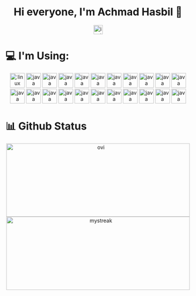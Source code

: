 <h1 align="center">Hi everyone, I'm Achmad Hasbil 👋</h1>
<div align="center">
  </a>
  <a href="https://instagram.com/achmad.hasbil" target="_blank">
    <img src="https://img.shields.io/static/v1?message=Instagram&logo=instagram&label=&color=E4405F&logoColor=white&labelColor=&style=for-the-badge" height="25" alt="instagram logo"  />
  </a>
</div>


<!--
**rawhx/rawhx** is a ✨ _special_ ✨ repository because its `README.md` (this file) appears on your GitHub profile.

Here are some ideas to get you started:

- 🔭 I’m currently working on ...
- 🌱 I’m currently learning ...
- 👯 I’m looking to collaborate on ...
- 🤔 I’m looking for help with ...
- 💬 Ask me about ...
- 📫 How to reach me: ...
- 😄 Pronouns: ...
- ⚡ Fun fact: ...
-->

# 💻 I'm Using:
<div align="center">
  <img src="https://skillicons.dev/icons?i=go" height="40" alt="linux logo"  />
  <img src="https://skillicons.dev/icons?i=js" height="40" alt="java logo"  />
  <img src="https://skillicons.dev/icons?i=jquery" height="40" alt="java logo"  />
  <img src="https://skillicons.dev/icons?i=mysql" height="40" alt="java logo"  />
  <img src="https://skillicons.dev/icons?i=nextjs" height="40" alt="java logo"  />
  <img src="https://skillicons.dev/icons?i=nodejs" height="40" alt="java logo"  />
  <img src="https://skillicons.dev/icons?i=npm" height="40" alt="java logo"  />
  <img src="https://skillicons.dev/icons?i=php" height="40" alt="java logo"  />
  <img src="https://skillicons.dev/icons?i=postman" height="40" alt="java logo"  />
  <img src="https://skillicons.dev/icons?i=react" height="40" alt="java logo"  />
  <img src="https://skillicons.dev/icons?i=tailwind" height="40" alt="java logo"  />
  <img src="https://skillicons.dev/icons?i=bootstrap" height="40" alt="java logo"  />
  <img src="https://skillicons.dev/icons?i=ts" height="40" alt="java logo"  />
  <img src="https://skillicons.dev/icons?i=vite" height="40" alt="java logo"  />
  <img src="https://skillicons.dev/icons?i=laravel" height="40" alt="java logo"  />
  <img src="https://skillicons.dev/icons?i=nodejs" height="40" alt="java logo"  />
  <img src="https://skillicons.dev/icons?i=html" height="40" alt="java logo"  />
  <img src="https://skillicons.dev/icons?i=css" height="40" alt="java logo"  />
  <img src="https://skillicons.dev/icons?i=godot" height="40" alt="java logo"  />
  <img src="https://skillicons.dev/icons?i=git" height="40" alt="java logo"  />
  <img src="https://skillicons.dev/icons?i=figma" height="40" alt="java logo"  />
  <img src="https://skillicons.dev/icons?i=next" height="40" alt="java logo"  />
</div>

# 📊 Github Status
<div align="center">
  <img src="https://github-readme-stats.vercel.app/api/top-langs?username=rawhx&show_icons=true&locale=en&layout=compact&theme=chartreuse-dark" alt="ovi" width="500px" height="200px"/>
  <img src="https://github-readme-streak-stats.herokuapp.com/?user=rawhx&theme=tokyonight" alt="mystreak" height="200px" width="500px" />
</div>

